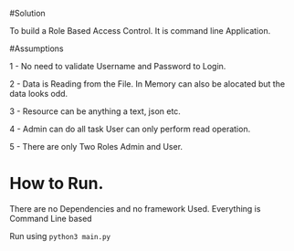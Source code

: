 #Solution

To build a Role Based Access Control. It is command line Application.

#Assumptions

1 - No need to validate Username and Password to Login.

2 - Data is Reading from the File. In Memory can also be alocated but the data looks odd.

3 - Resource can be anything a text, json etc.

4 - Admin can do all task User can only perform read operation.

5 - There are only Two Roles Admin and User.


# How to Run. 

There are no Dependencies and no framework Used. Everything is Command Line based

Run using ```python3 main.py```

